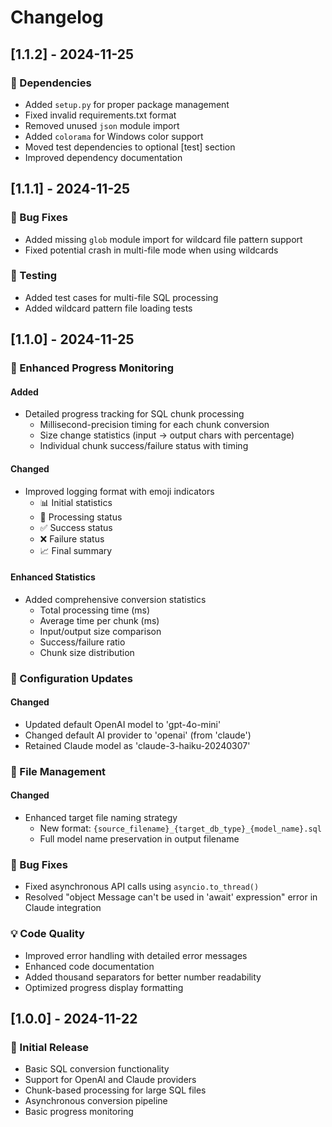 # Changelog

## [1.1.2] - 2024-11-25

### 🔧 Dependencies
- Added `setup.py` for proper package management
- Fixed invalid requirements.txt format
- Removed unused `json` module import
- Added `colorama` for Windows color support
- Moved test dependencies to optional [test] section
- Improved dependency documentation

## [1.1.1] - 2024-11-25

### 🐛 Bug Fixes
- Added missing `glob` module import for wildcard file pattern support
- Fixed potential crash in multi-file mode when using wildcards

### 🧪 Testing
- Added test cases for multi-file SQL processing
- Added wildcard pattern file loading tests

## [1.1.0] - 2024-11-25

### 🚀 Enhanced Progress Monitoring

#### Added
- Detailed progress tracking for SQL chunk processing
  - Millisecond-precision timing for each chunk conversion
  - Size change statistics (input → output chars with percentage)
  - Individual chunk success/failure status with timing

#### Changed
- Improved logging format with emoji indicators
  - 📊 Initial statistics
  - 🔄 Processing status
  - ✅ Success status
  - ❌ Failure status
  - 📈 Final summary

#### Enhanced Statistics
- Added comprehensive conversion statistics
  - Total processing time (ms)
  - Average time per chunk (ms)
  - Input/output size comparison
  - Success/failure ratio
  - Chunk size distribution

### 🔧 Configuration Updates

#### Changed
- Updated default OpenAI model to 'gpt-4o-mini'
- Changed default AI provider to 'openai' (from 'claude')
- Retained Claude model as 'claude-3-haiku-20240307'

### 📝 File Management

#### Changed
- Enhanced target file naming strategy
  - New format: `{source_filename}_{target_db_type}_{model_name}.sql`
  - Full model name preservation in output filename

### 🐛 Bug Fixes
- Fixed asynchronous API calls using `asyncio.to_thread()`
- Resolved "object Message can't be used in 'await' expression" error in Claude integration

### 💡 Code Quality
- Improved error handling with detailed error messages
- Enhanced code documentation
- Added thousand separators for better number readability
- Optimized progress display formatting

## [1.0.0] - 2024-11-22

### 🎉 Initial Release
- Basic SQL conversion functionality
- Support for OpenAI and Claude providers
- Chunk-based processing for large SQL files
- Asynchronous conversion pipeline
- Basic progress monitoring
